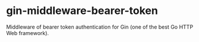 # gin-middleware-bearer-token
Middleware of bearer token authentication for Gin (one of the best Go HTTP Web framework).
